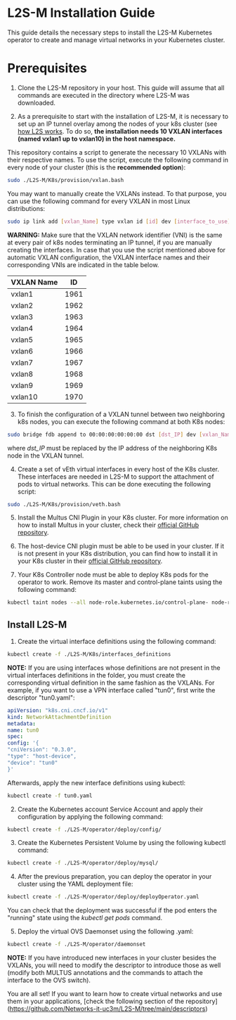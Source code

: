 # L2S-M Installation Guide
This guide details the necessary steps to install the L2S-M Kubernetes operator to create and manage virtual networks in your Kubernetes cluster.


# Prerequisites

1. Clone the L2S-M repository in your host. This guide will assume that all commands are executed in the directory where L2S-M was downloaded.

2. As a prerequisite to start with the installation of L2S-M, it is necessary to set up an IP tunnel overlay among the nodes of your k8s cluster (see  [how L2S works](https://github.com/Networks-it-uc3m/L2S-M/tree/main/K8s). To do so, **the installation needs 10 VXLAN interfaces (named vxlan1 up to vxlan10) in the host namespace.**

This repository contains a script to generate the necessary 10 VXLANs with their respective names. To use the script, execute the following command in every node of your cluster (this is the **recommended option**):

```bash
sudo ./L2S-M/K8s/provision/vxlan.bash
```
You may want to manually create the VXLANs instead. To that purpose, you can use the following command for every VXLAN in most Linux distributions:

```bash
sudo ip link add [vxlan_Name] type vxlan id [id] dev [interface_to_use] dstport [dst_port]
```

**WARNING:**  Make sure that the VXLAN network identifier (VNI) is the same at every pair of k8s nodes terminating an IP tunnel, if you are manually creating the interfaces. In case that you use the script mentioned above for automatic VXLAN configuration, the VXLAN interface names and their corresponding VNIs are indicated in the table below.

| **VXLAN Name** |**ID**  |
|--|--|
| vxlan1 | 1961 |
| vxlan2 |  1962 |
| vxlan3 |  1963 |
| vxlan4 |  1964|
| vxlan5 |  1965 |
| vxlan6 |  1966|
| vxlan7 |  1967|
| vxlan8 |  1968|
| vxlan9 |  1969|
| vxlan10 |  1970|

3. To finish the configuration of a VXLAN tunnel between two neighboring k8s nodes, you can execute the following command at both K8s nodes:

```bash
sudo bridge fdb append to 00:00:00:00:00:00 dst [dst_IP] dev [vxlan_Name]
```
where *dst_IP* must be replaced by the IP address of the neighboring K8s node in the VXLAN tunnel.


4. Create a set of vEth virtual interfaces in every host of the K8s cluster. These interfaces are needed in L2S-M to support the attachment of pods to virtual networks. This can be done executing the following script:

```bash
sudo ./L2S-M/K8s/provision/veth.bash
```

5. Install the Multus CNI Plugin in your K8s cluster. For more information on how to install Multus in your cluster, check their [official GitHub repository](https://github.com/k8snetworkplumbingwg/multus-cni).

6. The host-device CNI plugin must be able to be used in your cluster. If it is not present in your K8s distribution, you can find how to install it in your K8s cluster in their [official GitHub repository](https://github.com/containernetworking/plugins).

7. Your K8s Controller node must be able to deploy K8s pods for the operator to work. Remove its master and control-plane taints using the following command:
```bash
kubectl taint nodes --all node-role.kubernetes.io/control-plane- node-role.kubernetes.io/master-
```

 
## Install L2S-M

1. Create the virtual interface definitions using the following command:
 ```bash
kubectl create -f ./L2S-M/K8s/interfaces_definitions
```

**NOTE:** If you are using interfaces whose definitions are not present in the virtual interfaces definitions in the folder, you must create the corresponding virtual definition in the same fashion as the VXLANs. For example, if you want to use a VPN interface called "tun0", first write the descriptor "tun0.yaml":

 ```yaml
apiVersion: "k8s.cni.cncf.io/v1"
kind: NetworkAttachmentDefinition
metadata:
name: tun0
spec:
config: '{
"cniVersion": "0.3.0",
"type": "host-device",
"device": "tun0"
}'
```
Afterwards, apply the new interface definitions using kubectl:
  ```bash
kubectl create -f tun0.yaml
```
2. Create the Kubernetes account Service Account and apply their configuration by applying the following command:
 ```bash
kubectl create -f ./L2S-M/operator/deploy/config/
```

3. Create the Kubernetes Persistent Volume by using the following kubectl command:
 ```bash
kubectl create -f ./L2S-M/operator/deploy/mysql/
```

4. After the previous preparation, you can deploy the operator in your cluster using the YAML deployment file:
 ```bash
kubectl create -f ./L2S-M/operator/deploy/deployOperator.yaml
```

 You can check that the deployment was successful if the pod enters the "running" state using the *kubectl get pods* command.

5. Deploy the virtual OVS Daemonset using the following .yaml:
```bash
kubectl create -f ./L2S-M/operator/daemonset
```
**NOTE:** If you have introduced new interfaces in your cluster besides the VXLANs, you will need to modify the descriptor to introduce those as well (modify both MULTUS annotations and the commands to attach the interface to the OVS switch). 

You are all set! If you want to learn how to create virtual networks and use them in your applications, [check the following section of the repository] (https://github.com/Networks-it-uc3m/L2S-M/tree/main/descriptors)
